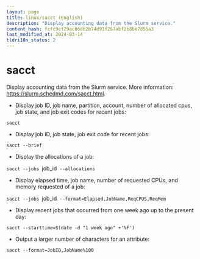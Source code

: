 ```yaml
---
layout: page
title: linux/sacct (English)
description: "Display accounting data from the Slurm service."
content_hash: fcfc9cf29ac06db2b74d91f267abf2b8be7d55a3
last_modified_at: 2024-03-14
tldri18n_status: 2
---
```

# sacct

Display accounting data from the Slurm service.
More information: <https://slurm.schedmd.com/sacct.html>.

- Display job ID, job name, partition, account, number of allocated cpus, job state, and job exit codes for recent jobs:

`sacct`

- Display job ID, job state, job exit code for recent jobs:

`sacct --brief`

- Display the allocations of a job:

`sacct --jobs `<span class="tldr-var badge badge-pill bg-dark-lm bg-white-dm text-white-lm text-dark-dm font-weight-bold">job_id</span>` --allocations`

- Display elapsed time, job name, number of requested CPUs, and memory requested of a job:

`sacct --jobs `<span class="tldr-var badge badge-pill bg-dark-lm bg-white-dm text-white-lm text-dark-dm font-weight-bold">job_id</span>` --format=Elapsed,JobName,ReqCPUS,ReqMem`

- Display recent jobs that occurred from one week ago up to the present day:

`sacct --starttime=$(date -d "1 week ago" +'%F')`

- Output a larger number of characters for an attribute:

`sacct --format=JobID,JobName%100`

